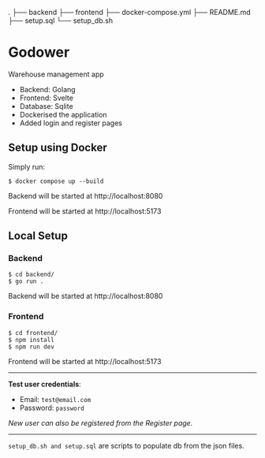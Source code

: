 .
├── backend
├── frontend
├── docker-compose.yml
├── README.md
├── setup.sql
└── setup_db.sh

# Godower
Warehouse management app
- Backend: Golang
- Frontend: Svelte
- Database: Sqlite
- Dockerised the application
- Added login and register pages

## Setup using Docker
Simply run:
```
$ docker compose up --build
```
Backend will be started at http://localhost:8080

Frontend will be started at http://localhost:5173

## Local Setup
### Backend
```
$ cd backend/
$ go run .
```
Backend will be started at http://localhost:8080

### Frontend
```
$ cd frontend/
$ npm install
$ npm run dev
```
Frontend will be started at http://localhost:5173

---

**Test user credentials**:
- Email: `test@email.com`
- Password: `password`

*New user can also be registered from the Register page.*

---

`setup_db.sh and setup.sql` are scripts to populate db from the json files.
